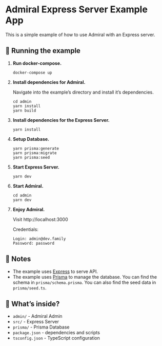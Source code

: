 # Admiral Express Server Example App

This is a simple example of how to use Admiral with an Express server.

## 🚀 Running the example

1. **Run docker-compose.**

    ```shell
    docker-compose up
    ```

2. **Install dependencies for Admiral.**

    Navigate into the example’s directory and install it’s dependencies.

    ```shell
    cd admin
    yarn install
    yarn build
    ```

3. **Install dependencies for the Express Server.**
    ```shell
    yarn install
    ```
4. **Setup Database.**
    ```shell
    yarn prisma:generate
    yarn prisma:migrate
    yarn prisma:seed
    ```
5. **Start Express Server.**

    ```shell
    yarn dev
    ```

6. **Start Admiral.**
    ```shell
    cd admin
    yarn dev
    ```
7. **Enjoy Admiral.**

    Visit http://localhost:3000

    Credentials:

    ```
    Login: admin@dev.family
    Password: password
    ```

## 📝 Notes

-   The example uses [Express](https://expressjs.com/) to serve API.
-   The example uses [Prisma](https://www.prisma.io/) to manage the database. You can find the schema in `prisma/schema.prisma`. You can also find the seed data in `prisma/seed.ts`.

## 🧐 What’s inside?

-   `admin/` - Admiral Admin
-   `src/` - Express Server
-   `prisma/` - Prisma Database
-   `package.json` - dependencies and scripts
-   `tsconfig.json` - TypeScript configuration
